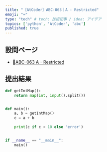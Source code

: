 ```yaml
---
title: "［AtCoder］ABC-063｜A - Restricted"
emoji: "⌨️"
type: "tech" # tech: 技術記事 / idea: アイデア
topics: ['python', 'AtCoder', 'abc']
published: true
---
```


## 設問ページ

- 🔗[ABC-063 A - Restricted](https://atcoder.jp/contests/abc063/tasks/abc063_a)

## 提出結果

```python
def getIntMap():
    return map(int, input().split())


def main():
    a, b = getIntMap()
    c = a + b

    print(c if c < 10 else 'error')


if __name__ == "__main__":
    main()
```
